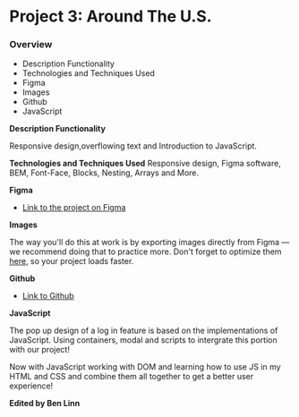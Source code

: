 # Project 3: Around The U.S.

### Overview

- Description Functionality
- Technologies and Techniques Used
- Figma
- Images
- Github
- JavaScript

**Description Functionality**

Responsive design,overflowing text and Introduction to JavaScript.

**Technologies and Techniques Used**
Responsive design, Figma software, BEM, Font-Face, Blocks, Nesting, Arrays and More.

**Figma**

- [Link to the project on Figma](https://www.figma.com/file/ii4xxsJ0ghevUOcssTlHZv/Sprint-3%3A-Around-the-US?node-id=0%3A1)

**Images**

The way you'll do this at work is by exporting images directly from Figma — we recommend doing that to practice more. Don't forget to optimize them [here](https://tinypng.com/), so your project loads faster.

**Github**

- [Link to Github](https://blinn26.github.io/se_project_aroundtheus/)

**JavaScript**

The pop up design of a log in feature is based on the implementations of JavaScript. Using containers, modal and scripts to intergrate this portion with our project!

Now with JavaScript working with DOM and learning how to use JS in my HTML and CSS and combine them all together to get a better user experience!

**Edited by Ben Linn**
